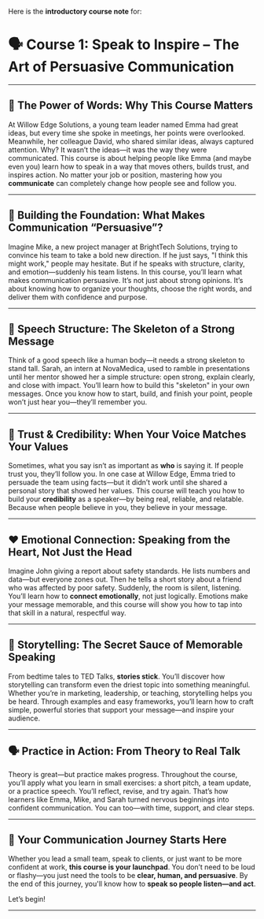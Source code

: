 Here is the **introductory course note** for:

# 🗣️ **Course 1: Speak to Inspire – The Art of Persuasive Communication**

---

## 🎯 The Power of Words: Why This Course Matters

At Willow Edge Solutions, a young team leader named Emma had great ideas, but every time she spoke in meetings, her points were overlooked. Meanwhile, her colleague David, who shared similar ideas, always captured attention. Why? It wasn’t the ideas—it was the way they were communicated. This course is about helping people like Emma (and maybe even you) learn how to speak in a way that moves others, builds trust, and inspires action. No matter your job or position, mastering how you **communicate** can completely change how people see and follow you.

---

## 🧠 Building the Foundation: What Makes Communication “Persuasive”?

Imagine Mike, a new project manager at BrightTech Solutions, trying to convince his team to take a bold new direction. If he just says, "I think this might work," people may hesitate. But if he speaks with structure, clarity, and emotion—suddenly his team listens. In this course, you’ll learn what makes communication persuasive. It’s not just about strong opinions. It’s about knowing how to organize your thoughts, choose the right words, and deliver them with confidence and purpose.

---

## 🧱 Speech Structure: The Skeleton of a Strong Message

Think of a good speech like a human body—it needs a strong skeleton to stand tall. Sarah, an intern at NovaMedica, used to ramble in presentations until her mentor showed her a simple structure: open strong, explain clearly, and close with impact. You’ll learn how to build this "skeleton" in your own messages. Once you know how to start, build, and finish your point, people won’t just hear you—they’ll remember you.

---

## 🌟 Trust & Credibility: When Your Voice Matches Your Values

Sometimes, what you say isn’t as important as **who** is saying it. If people trust you, they’ll follow you. In one case at Willow Edge, Emma tried to persuade the team using facts—but it didn’t work until she shared a personal story that showed her values. This course will teach you how to build your **credibility** as a speaker—by being real, reliable, and relatable. Because when people believe in you, they believe in your message.

---

## ❤️ Emotional Connection: Speaking from the Heart, Not Just the Head

Imagine John giving a report about safety standards. He lists numbers and data—but everyone zones out. Then he tells a short story about a friend who was affected by poor safety. Suddenly, the room is silent, listening. You’ll learn how to **connect emotionally**, not just logically. Emotions make your message memorable, and this course will show you how to tap into that skill in a natural, respectful way.

---

## 📖 Storytelling: The Secret Sauce of Memorable Speaking

From bedtime tales to TED Talks, **stories stick**. You’ll discover how storytelling can transform even the driest topic into something meaningful. Whether you’re in marketing, leadership, or teaching, storytelling helps you be heard. Through examples and easy frameworks, you’ll learn how to craft simple, powerful stories that support your message—and inspire your audience.

---

## 🗣️ Practice in Action: From Theory to Real Talk

Theory is great—but practice makes progress. Throughout the course, you’ll apply what you learn in small exercises: a short pitch, a team update, or a practice speech. You’ll reflect, revise, and try again. That’s how learners like Emma, Mike, and Sarah turned nervous beginnings into confident communication. You can too—with time, support, and clear steps.

---

## 🚀 Your Communication Journey Starts Here

Whether you lead a small team, speak to clients, or just want to be more confident at work, **this course is your launchpad**. You don’t need to be loud or flashy—you just need the tools to be **clear, human, and persuasive**. By the end of this journey, you'll know how to **speak so people listen—and act**.

Let’s begin!

---

